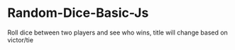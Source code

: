 # Random-Dice-Basic-Js
Roll dice between two players and see who wins, title will change based on victor/tie
